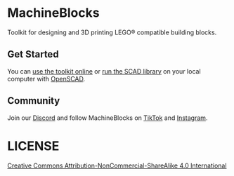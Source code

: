 # MachineBlocks
Toolkit for designing and 3D printing LEGO® compatible building blocks. 

## Get Started
You can [use the toolkit online](https://machineblocks.com/docs/get-started) or [run the SCAD library](https://machineblocks.com/docs/local-installation) on your local computer with [OpenSCAD](https://openscad.org).

## Community
Join our [Discord](https://discord.gg/x9nunaJykA) and follow MachineBlocks on [TikTok](https://tiktok.com/@machineblocks.com) and [Instagram](https://instagram.com/machineblocks).

# LICENSE
[Creative Commons Attribution-NonCommercial-ShareAlike 4.0 International](https://creativecommons.org/licenses/by-nc-sa/4.0/)

